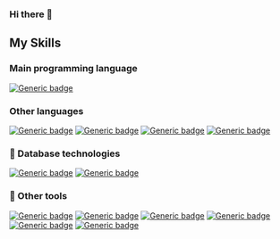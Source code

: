 ### Hi there 👋

<!--
**jedisonfs/jedisonfs** is a ✨ _special_ ✨ repository because its `README.md` (this file) appears on your GitHub profile.

Here are some ideas to get you started:

- 🔭 I’m currently working on ...
- 🌱 I’m currently learning ...
- 👯 I’m looking to collaborate on ...
- 🤔 I’m looking for help with ...
- 💬 Ask me about ...
- 📫 How to reach me: ...
- 😄 Pronouns: ...
- ⚡ Fun fact: ...
-->
## My Skills 

### Main programming language

[![Generic badge](https://img.shields.io/badge/Java-✓-brightgreen.svg?style=flat&logo=java&labelColor=black)](https://sdkman.io/)

### Other languages
[![Generic badge](https://img.shields.io/badge/HTML5-✓-brightgreen.svg?style=flat-square&logo=appveyor=html5&labelColor=black)](https://developer.mozilla.org/es/docs/Web/HTML)
[![Generic badge](https://img.shields.io/badge/CSS-✓-brightgreen.svg?style=flat&logo=css3&labelColor=orange)](https://developer.mozilla.org/es/docs/Web/CSS)
[![Generic badge](https://img.shields.io/badge/JavaScript-✓-brightgreen.svg?style=flat-square&logo=appveyor=javascript&labelColor=black)](https://javascript.info/)
[![Generic badge](https://img.shields.io/badge/TypeScript-✓-brightgreen.svg?style=flat-square&logo=appveyor=appveyortypescript&labelColor=blue)](https://www.typescriptlang.org/docs/home.html)
### :minidisc: Database technologies 
[![Generic badge](https://img.shields.io/badge/MySQL-✓-brightgreen.svg?style=flat-square&logo=appveyor=mysql)](https://www.mysql.com/)
[![Generic badge](https://img.shields.io/badge/Postgres-✓-brightgreen.svg?style=flat-square&logo=appveyor=postgresql)](https://www.postgresql.org/)

### :pushpin: Other tools

[![Generic badge](https://img.shields.io/badge/GIT-✓-brightgreen.svg?style=flat-square&logo=appveyor=git&labelColor=orange)](https://git-scm.com/)
[![Generic badge](https://img.shields.io/badge/AWS-✓-brightgreen.svg?style=flat-square&logo=appveyor=amazon-aws&labelColor=yellow)](https://aws.amazon.com/es/)
[![Generic badge](https://img.shields.io/badge/Windows-✓-brightgreen.svg?style=flat-square&logo=appveyor=windows&labelColor=blue)](https://www.microsoft.com/es-co/windows)
[![Generic badge](https://img.shields.io/badge/Bash-✓-brightgreen.svg?style=flat-square&logo=appveyor=gnu-bash&labelColor=black)](https://www.gnu.org/software/bash/manual/bash.html)
[![Generic badge](https://img.shields.io/badge/Eclipse-✓-brightgreen.svg?style=flat-square&logo=appveyor=eclipse&labelColor=purple)](https://www.eclipse.org/)
[![Generic badge](https://img.shields.io/badge/Vscode-✓-brightgreen.svg?style=flat-square&logo=appveyor=visual-studio-code&labelColor=blue)](https://code.visualstudio.com/)
